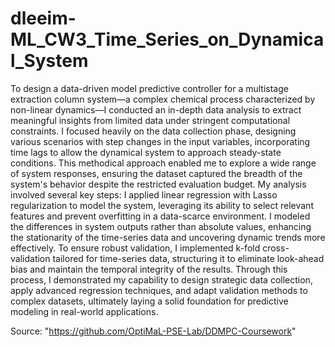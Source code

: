 # dleeim-ML_CW3_Time_Series_on_Dynamical_System

To design a data-driven model predictive controller for a multistage extraction column system—a complex chemical process characterized by non-linear dynamics—I conducted an in-depth data analysis to extract meaningful insights from limited data under stringent computational constraints. I focused heavily on the data collection phase, designing various scenarios with step changes in the input variables, incorporating time lags to allow the dynamical system to approach steady-state conditions. This methodical approach enabled me to explore a wide range of system responses, ensuring the dataset captured the breadth of the system's behavior despite the restricted evaluation budget. My analysis involved several key steps: I applied linear regression with Lasso regularization to model the system, leveraging its ability to select relevant features and prevent overfitting in a data-scarce environment. I modeled the differences in system outputs rather than absolute values, enhancing the stationarity of the time-series data and uncovering dynamic trends more effectively. To ensure robust validation, I implemented k-fold cross-validation tailored for time-series data, structuring it to eliminate look-ahead bias and maintain the temporal integrity of the results. Through this process, I demonstrated my capability to design strategic data collection, apply advanced regression techniques, and adapt validation methods to complex datasets, ultimately laying a solid foundation for predictive modeling in real-world applications.

Source: "https://github.com/OptiMaL-PSE-Lab/DDMPC-Coursework"
